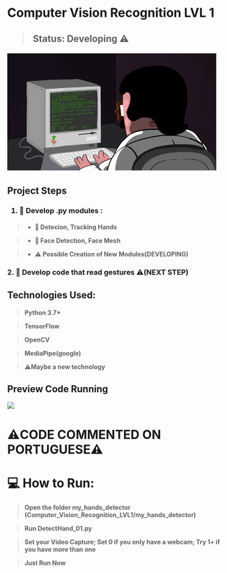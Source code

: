<h1>Computer Vision Recognition LVL 1</h1>
<h2>

> Status: Developing ⚠️
<img src = "images/develop.gif">

</h2>

<h2>Project Steps</h2>

<h3>

 1. 📁  Develop .py modules :
</h3>

<h4>

> * 📝 Detecion, Tracking Hands

> * 📝 Face Detection, Face Mesh

> * ⚠️ Possible Creation of New Modules(DEVELOPING)
</h4>

<h3>
2. 📁 Develop code that read gestures ⚠️(NEXT STEP)
</h3>



<h2>
Technologies Used:
</h2>

<h4>

>Python 3.7*

>TensorFlow

>OpenCV

>MediaPipe(google)

>⚠️Maybe a new technology

</h4>


<h2>Preview Code Running</h2>

<img src = "images/detecçao_maogif.gif">




<h1>⚠️CODE COMMENTED ON PORTUGUESE⚠️</h1>


<h1>💻 How to Run: </h1>

<h4>

>Open the folder my_hands_detector (Computer_Vision_Recognition_LVL1/my_hands_detector)

>Run DetectHand_01.py

>Set your Video Capture; Set 0 if you only have a webcam; Try 1+ if you have more than one

>Just Run Now

</h4>